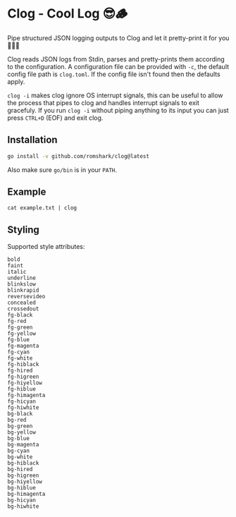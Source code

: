 # Clog - Cool Log 😎🪵

Pipe structured JSON logging outputs to Clog and let it pretty-print it for you 👨🏻‍🎨

Clog reads JSON logs from Stdin, parses and pretty-prints them according to the configuration. A configuration file can be provided with `-c`, the default config file path is `clog.toml`. If the config file isn't found then the defaults apply.

`clog -i` makes clog ignore OS interrupt signals, this can be useful to allow the process that pipes to clog and handles interrupt signals to exit gracefuly. If you run `clog -i` without piping anything to its input you can just press `CTRL+D` (EOF) and exit clog.

## Installation

```bash
go install -v github.com/romshark/clog@latest
```

Also make sure `go/bin` is in your `PATH`.

## Example

`cat example.txt | clog`

## Styling

Supported style attributes:

```
bold
faint
italic
underline
blinkslow
blinkrapid
reversevideo
concealed
crossedout
fg-black
fg-red
fg-green
fg-yellow
fg-blue
fg-magenta
fg-cyan
fg-white
fg-hiblack
fg-hired
fg-higreen
fg-hiyellow
fg-hiblue
fg-himagenta
fg-hicyan
fg-hiwhite
bg-black
bg-red
bg-green
bg-yellow
bg-blue
bg-magenta
bg-cyan
bg-white
bg-hiblack
bg-hired
bg-higreen
bg-hiyellow
bg-hiblue
bg-himagenta
bg-hicyan
bg-hiwhite
```